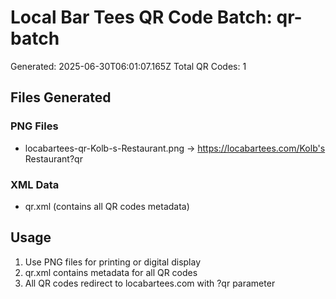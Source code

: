 # Local Bar Tees QR Code Batch: qr-batch

Generated: 2025-06-30T06:01:07.165Z
Total QR Codes: 1

## Files Generated

### PNG Files
- locabartees-qr-Kolb-s-Restaurant.png → https://locabartees.com/Kolb's Restaurant?qr

### XML Data
- qr.xml (contains all QR codes metadata)

## Usage
1. Use PNG files for printing or digital display
2. qr.xml contains metadata for all QR codes
3. All QR codes redirect to locabartees.com with ?qr parameter
